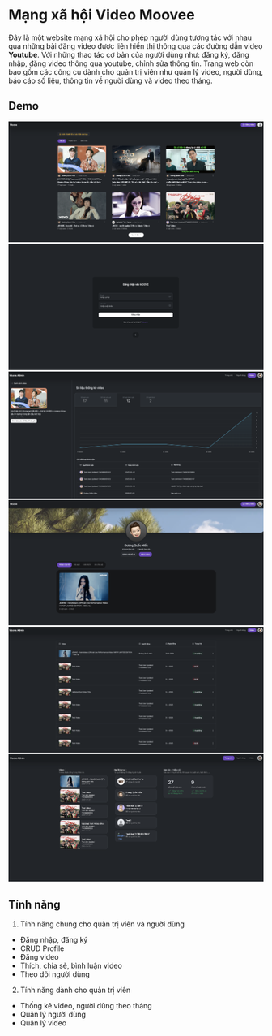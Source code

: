 # Mạng xã hội Video Moovee
Đây là một website mạng xã hội cho phép người dùng tương tác với nhau qua những bài đăng video được liên hiển thị thông qua các đường dẫn video **Youtube**. Với những thao tác cơ bản của người dùng như: đăng ký, đăng nhập, đăng video thông qua youtube, chỉnh sửa thông tin. Trang web còn bao gồm các công cụ dành cho quản trị viên như quản lý video, người dùng, báo cáo số liệu, thông tin về người dùng và video theo tháng.
## Demo
![Home Page](src/main/webapp/views/images/demo_home.png)
![Login Page](src/main/webapp/views/images/demo_login.png)
![Report Page](src/main/webapp/views/images/demo_report.png)
![Profile Page](src/main/webapp/views/images/demo_profile.png)
![Manage Video Page](src/main/webapp/views/images/demo_manage_video.png)
![Admin Dashboard](src/main/webapp/views/images/demo_admin_dashboard.png)
## Tính năng
1. Tính năng chung cho quản trị viên và người dùng
  - Đăng nhập, đăng ký
  - CRUD Profile
  - Đăng video
  - Thích, chia sẻ, bình luận video
  - Theo dõi người dùng
2. Tính năng dành cho quản trị viên
  - Thống kê video, người dùng theo tháng
  - Quản lý người dùng
  - Quản lý video
